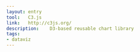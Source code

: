 ```yaml
---
layout: entry
tool:	C3.js
link:	http://c3js.org/
description:	D3-based reusable chart library
tags:
- dataviz
---
```

